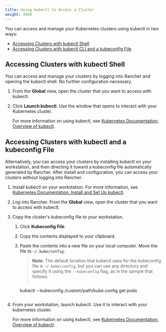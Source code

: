 ```yaml
---
title: Using kubectl to Access a Cluster
weight: 3450
---
```

You can access and manage your Kubernetes clusters using kubectl in two ways:

- [Accessing Clusters with kubectl Shell](#accessing-clusters-with-kubectl-shell)
- [Accessing Clusters with kubectl CLI and a kubeconfig File](#accessing-clusters-with-kubectl-cli-and-a-kubeconfig-file)

## Accessing Clusters with kubectl Shell

You can access and manage your clusters by logging into Rancher and opening the kubectl shell. No further configuration necessary.

1. From the **Global** view, open the cluster that you want to access with kubectl.
    
2. Click **Launch kubectl**. Use the window that opens to interact with your Kubernetes cluster.

    For more information on using kubectl, see [Kubernetes Documentation: Overview of kubectl](https://kubernetes.io/docs/reference/kubectl/overview/).


## Accessing Clusters with kubectl and a kubeconfig File

Alternatively, you can access your clusters by installing kubectl on your workstation, and then directing it toward a kubeconfig file automatically generated by Rancher. After install and configuration, you can access your clusters without logging into Rancher.

1. Install kubectl on your workstation. For more information, see [Kubernetes Documentation: Install and Set Up kubectl](https://kubernetes.io/docs/tasks/tools/install-kubectl/).

2. Log into Rancher. From the **Global** view, open the cluster that you want to access with kubectl.

3. Copy the cluster's kubeconfig file to your workstation. 

    1. Click **Kubeconfig File**.

    2. Copy the contents displayed to your clipboard.

    3. Paste the contents into a new file on your local computer. Move the file to `~/.kube/config`.

        >**Note:** The default location that kubectl uses for the kubeconfig file is `~/.kube/config`, but you can use any directory and specify it using the `--kubeconfig` flag, as in the sample that follows:
        >
        >```
        kubectl --kubeconfig /custom/path/kube.config get pods
        ```
4. From your workstation, launch kubectl. Use it to interact with your kubernetes cluster.

     For more information on using kubectl, see [Kubernetes Documentation: Overview of kubectl](https://kubernetes.io/docs/reference/kubectl/overview/).